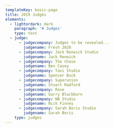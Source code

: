```yaml
---
templateKey: basic-page
title: 2019 Judges
elements:
  - lightordark: dark
    paragraph: '# Judges'
    type: text
  - judge:
      - judgecompany: Judges to be revealed...
        judgename: Fresh 2020
      - judgecompany: Jack Renwick Studio
        judgename: Jack Renwick
      - judgecompany: The Chase
        judgename: Ben Casey
      - judgecompany: Taxi Studio
        judgename: Spencer Buck
      - judgecompany: Superunion
        judgename: Stuart Radford
      - judgecompany: Rose
        judgename: Garry Blackburn
      - judgecompany: NB Studio
        judgename: Nick Finney
      - judgecompany: Sarah Boris Studio
        judgename: Sarah Boris
    type: judges
---
```


